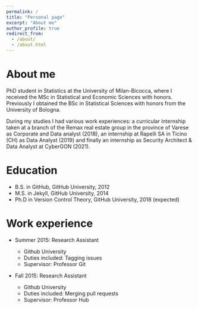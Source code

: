 ```yaml
---
permalink: /
title: "Personal page"
excerpt: "About me"
author_profile: true
redirect_from: 
  - /about/
  - /about.html
---
```

About me
======

PhD student in Statistics at the University of Milan-Bicocca, where I received the MSc in Statistical and Economic Sciences with honors. Previously I obtained the BSc in Statistical Sciences with honors from the University of Bologna.

During my studies I had various work experiences: a curricular internship taken at a branch of the Remax real estate group in the province of Varese as Corporate and Data analyst (2018), an internship at Rapelli SA in Ticino (CH) as Data Analyst (2019) and finally an internship as Security Architect & Data Analyst at CyberGON (2021).

Education
======
* B.S. in GitHub, GitHub University, 2012
* M.S. in Jekyll, GitHub University, 2014
* Ph.D in Version Control Theory, GitHub University, 2018 (expected)

Work experience
======
* Summer 2015: Research Assistant
  * Github University
  * Duties included: Tagging issues
  * Supervisor: Professor Git

* Fall 2015: Research Assistant
  * Github University
  * Duties included: Merging pull requests
  * Supervisor: Professor Hub
